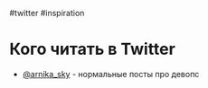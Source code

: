 #twitter #inspiration 

# Кого читать в Twitter

- [@arnika_sky](https://twitter.com/arnika_sky) - нормальные посты про девопс